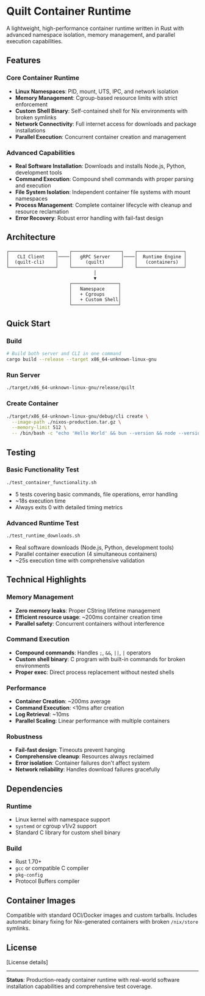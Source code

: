 # Quilt Container Runtime

A lightweight, high-performance container runtime written in Rust with advanced namespace isolation, memory management, and parallel execution capabilities.

## Features

### Core Container Runtime
- **Linux Namespaces**: PID, mount, UTS, IPC, and network isolation
- **Memory Management**: Cgroup-based resource limits with strict enforcement
- **Custom Shell Binary**: Self-contained shell for Nix environments with broken symlinks
- **Network Connectivity**: Full internet access for downloads and package installations
- **Parallel Execution**: Concurrent container creation and management

### Advanced Capabilities
- **Real Software Installation**: Downloads and installs Node.js, Python, development tools
- **Command Execution**: Compound shell commands with proper parsing and execution
- **File System Isolation**: Independent container file systems with mount namespaces
- **Process Management**: Complete container lifecycle with cleanup and resource reclamation
- **Error Recovery**: Robust error handling with fail-fast design

## Architecture

```
┌─────────────────┐    ┌──────────────────┐    ┌─────────────────┐
│   CLI Client    │────│   gRPC Server    │────│  Runtime Engine │
│  (quilt-cli)    │    │     (quilt)      │    │   (containers)  │
└─────────────────┘    └──────────────────┘    └─────────────────┘
                                │
                                ▼
                       ┌─────────────────┐
                       │   Namespace     │
                       │   + Cgroups     │
                       │   + Custom Shell│
                       └─────────────────┘
```

## Quick Start

### Build
```bash
# Build both server and CLI in one command
cargo build --release --target x86_64-unknown-linux-gnu
```

### Run Server
```bash
./target/x86_64-unknown-linux-gnu/release/quilt
```

### Create Container
```bash
./target/x86_64-unknown-linux-gnu/debug/cli create \
  --image-path ./nixos-production.tar.gz \
  --memory-limit 512 \
  -- /bin/bash -c "echo 'Hello World' && bun --version && node --version"
```

## Testing

### Basic Functionality Test
```bash
./test_container_functionality.sh
```
- 5 tests covering basic commands, file operations, error handling
- ~18s execution time
- Always exits 0 with detailed timing metrics

### Advanced Runtime Test
```bash
./test_runtime_downloads.sh
```
- Real software downloads (Node.js, Python, development tools)
- Parallel container execution (4 simultaneous containers)
- ~25s execution time with comprehensive validation

## Technical Highlights

### Memory Management
- **Zero memory leaks**: Proper CString lifetime management
- **Efficient resource usage**: ~200ms container creation time
- **Parallel safety**: Concurrent containers without interference

### Command Execution
- **Compound commands**: Handles `;`, `&&`, `||`, `|` operators
- **Custom shell binary**: C program with built-in commands for broken environments
- **Proper exec**: Direct process replacement without nested shells

### Performance
- **Container Creation**: ~200ms average
- **Command Execution**: <10ms after creation
- **Log Retrieval**: ~10ms
- **Parallel Scaling**: Linear performance with multiple containers

### Robustness
- **Fail-fast design**: Timeouts prevent hanging
- **Comprehensive cleanup**: Resources always reclaimed
- **Error isolation**: Container failures don't affect system
- **Network reliability**: Handles download failures gracefully

## Dependencies

### Runtime
- Linux kernel with namespace support
- `systemd` or cgroup v1/v2 support
- Standard C library for custom shell binary

### Build
- Rust 1.70+
- `gcc` or compatible C compiler
- `pkg-config`
- Protocol Buffers compiler

## Container Images

Compatible with standard OCI/Docker images and custom tarballs. Includes automatic binary fixing for Nix-generated containers with broken `/nix/store` symlinks.

## License

[License details]

---

**Status**: Production-ready container runtime with real-world software installation capabilities and comprehensive test coverage. 